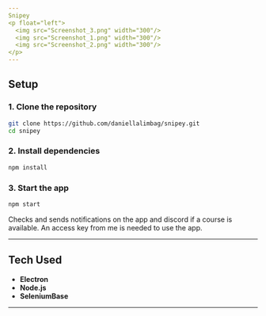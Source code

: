 ```yaml
---
Snipey
<p float="left">
  <img src="Screenshot_3.png" width="300"/>
  <img src="Screenshot_1.png" width="300"/>
  <img src="Screenshot_2.png" width="300"/>
</p>
---
```

## Setup

### 1. Clone the repository
```bash
git clone https://github.com/daniellalimbag/snipey.git
cd snipey
```

### 2. Install dependencies
```bash
npm install
```

### 3. Start the app
```bash
npm start
```

Checks and sends notifications on the app and discord if a course is available.
An access key from me is needed to use the app.

---
## Tech Used
- **Electron**
- **Node.js**
- **SeleniumBase**
---

